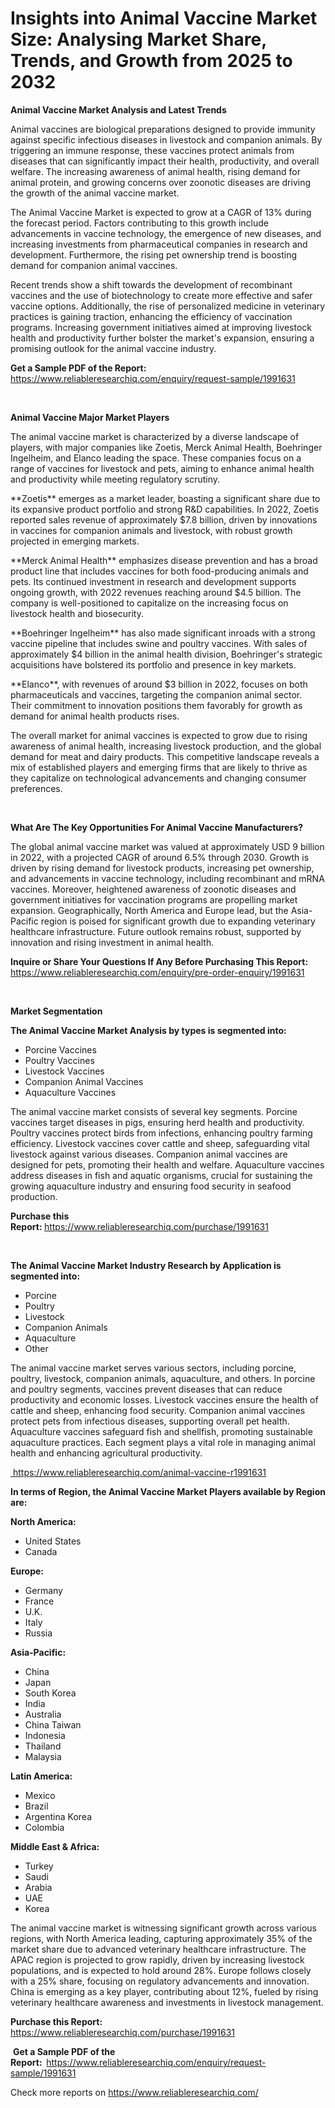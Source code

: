 <p><h1>Insights into Animal Vaccine Market Size: Analysing Market Share, Trends, and Growth from 2025 to 2032</h1></p><p><strong>Animal Vaccine Market Analysis and Latest Trends</strong></p>
<p><p>Animal vaccines are biological preparations designed to provide immunity against specific infectious diseases in livestock and companion animals. By triggering an immune response, these vaccines protect animals from diseases that can significantly impact their health, productivity, and overall welfare. The increasing awareness of animal health, rising demand for animal protein, and growing concerns over zoonotic diseases are driving the growth of the animal vaccine market.</p><p>The Animal Vaccine Market is expected to grow at a CAGR of 13% during the forecast period. Factors contributing to this growth include advancements in vaccine technology, the emergence of new diseases, and increasing investments from pharmaceutical companies in research and development. Furthermore, the rising pet ownership trend is boosting demand for companion animal vaccines. </p><p>Recent trends show a shift towards the development of recombinant vaccines and the use of biotechnology to create more effective and safer vaccine options. Additionally, the rise of personalized medicine in veterinary practices is gaining traction, enhancing the efficiency of vaccination programs. Increasing government initiatives aimed at improving livestock health and productivity further bolster the market's expansion, ensuring a promising outlook for the animal vaccine industry.</p></p>
<p><strong>Get a Sample PDF of the Report:&nbsp;</strong> <a href="https://www.reliableresearchiq.com/enquiry/request-sample/1991631?utm_campaign=2758&utm_medium=2&utm_source=Github&utm_content=ia&utm_term=03032025&utm_id=animal-vaccine">https://www.reliableresearchiq.com/enquiry/request-sample/1991631</a></p>
<p>&nbsp;</p>
<p><strong>Animal Vaccine Major Market Players</strong></p>
<p><p>The animal vaccine market is characterized by a diverse landscape of players, with major companies like Zoetis, Merck Animal Health, Boehringer Ingelheim, and Elanco leading the space. These companies focus on a range of vaccines for livestock and pets, aiming to enhance animal health and productivity while meeting regulatory scrutiny.</p><p>**Zoetis** emerges as a market leader, boasting a significant share due to its expansive product portfolio and strong R&D capabilities. In 2022, Zoetis reported sales revenue of approximately $7.8 billion, driven by innovations in vaccines for companion animals and livestock, with robust growth projected in emerging markets.</p><p>**Merck Animal Health** emphasizes disease prevention and has a broad product line that includes vaccines for both food-producing animals and pets. Its continued investment in research and development supports ongoing growth, with 2022 revenues reaching around $4.5 billion. The company is well-positioned to capitalize on the increasing focus on livestock health and biosecurity.</p><p>**Boehringer Ingelheim** has also made significant inroads with a strong vaccine pipeline that includes swine and poultry vaccines. With sales of approximately $4 billion in the animal health division, Boehringer's strategic acquisitions have bolstered its portfolio and presence in key markets.</p><p>**Elanco**, with revenues of around $3 billion in 2022, focuses on both pharmaceuticals and vaccines, targeting the companion animal sector. Their commitment to innovation positions them favorably for growth as demand for animal health products rises.</p><p>The overall market for animal vaccines is expected to grow due to rising awareness of animal health, increasing livestock production, and the global demand for meat and dairy products. This competitive landscape reveals a mix of established players and emerging firms that are likely to thrive as they capitalize on technological advancements and changing consumer preferences.</p></p>
<p>&nbsp;</p>
<p><strong>What Are The Key Opportunities For Animal Vaccine Manufacturers?</strong></p>
<p><p>The global animal vaccine market was valued at approximately USD 9 billion in 2022, with a projected CAGR of around 6.5% through 2030. Growth is driven by rising demand for livestock products, increasing pet ownership, and advancements in vaccine technology, including recombinant and mRNA vaccines. Moreover, heightened awareness of zoonotic diseases and government initiatives for vaccination programs are propelling market expansion. Geographically, North America and Europe lead, but the Asia-Pacific region is poised for significant growth due to expanding veterinary healthcare infrastructure. Future outlook remains robust, supported by innovation and rising investment in animal health.</p></p>
<p><strong>Inquire or Share Your Questions If Any Before Purchasing This Report:</strong> <a href="https://www.reliableresearchiq.com/enquiry/pre-order-enquiry/1991631?utm_campaign=2758&utm_medium=2&utm_source=Github&utm_content=ia&utm_term=03032025&utm_id=animal-vaccine">https://www.reliableresearchiq.com/enquiry/pre-order-enquiry/1991631</a></p>
<p>&nbsp;</p>
<p><strong>Market Segmentation</strong></p>
<p><strong>The Animal Vaccine Market Analysis by types is segmented into:</strong></p>
<p><ul><li>Porcine Vaccines</li><li>Poultry Vaccines</li><li>Livestock Vaccines</li><li>Companion Animal Vaccines</li><li>Aquaculture Vaccines</li></ul></p>
<p><p>The animal vaccine market consists of several key segments. Porcine vaccines target diseases in pigs, ensuring herd health and productivity. Poultry vaccines protect birds from infections, enhancing poultry farming efficiency. Livestock vaccines cover cattle and sheep, safeguarding vital livestock against various diseases. Companion animal vaccines are designed for pets, promoting their health and welfare. Aquaculture vaccines address diseases in fish and aquatic organisms, crucial for sustaining the growing aquaculture industry and ensuring food security in seafood production.</p></p>
<p><strong>Purchase this Report:&nbsp;</strong><a href="https://www.reliableresearchiq.com/purchase/1991631?utm_campaign=2758&utm_medium=2&utm_source=Github&utm_content=ia&utm_term=03032025&utm_id=animal-vaccine">https://www.reliableresearchiq.com/purchase/1991631</a></p>
<p>&nbsp;</p>
<p><strong>The Animal Vaccine Market Industry Research by Application is segmented into:</strong></p>
<p><ul><li>Porcine</li><li>Poultry</li><li>Livestock</li><li>Companion Animals</li><li>Aquaculture</li><li>Other</li></ul></p>
<p><p>The animal vaccine market serves various sectors, including porcine, poultry, livestock, companion animals, aquaculture, and others. In porcine and poultry segments, vaccines prevent diseases that can reduce productivity and economic losses. Livestock vaccines ensure the health of cattle and sheep, enhancing food security. Companion animal vaccines protect pets from infectious diseases, supporting overall pet health. Aquaculture vaccines safeguard fish and shellfish, promoting sustainable aquaculture practices. Each segment plays a vital role in managing animal health and enhancing agricultural productivity.</p></p>
<p><a href="https://www.reliableresearchiq.com/animal-vaccine-r1991631?utm_campaign=2758&utm_medium=2&utm_source=Github&utm_content=ia&utm_term=03032025&utm_id=animal-vaccine">&nbsp;https://www.reliableresearchiq.com/animal-vaccine-r1991631</a></p>
<p><strong>In terms of Region, the Animal Vaccine Market Players available by Region are:</strong></p>
<p>
    <p> <strong> North America: </strong>
        <ul>
            <li>United States</li>
            <li>Canada</li>
        </ul>
        </p> 
    <p> <strong> Europe: </strong>
        <ul>
            <li>Germany</li>
            <li>France</li>
            <li>U.K.</li>
            <li>Italy</li>
            <li>Russia</li>
        </ul>
        </p> 
    <p> <strong> Asia-Pacific: </strong>
        <ul>
            <li>China</li>
            <li>Japan</li>
            <li>South Korea</li>
            <li>India</li>
            <li>Australia</li>
            <li>China Taiwan</li>
            <li>Indonesia</li>
            <li>Thailand</li>
            <li>Malaysia</li>
        </ul>
        </p> 
    <p> <strong> Latin America: </strong>
        <ul>
            <li>Mexico</li>
            <li>Brazil</li>
            <li>Argentina Korea</li>
            <li>Colombia</li>
        </ul>
        </p> 
    <p> <strong> Middle East & Africa: </strong>
        <ul>
            <li>Turkey</li>
            <li>Saudi</li>
            <li>Arabia</li>
            <li>UAE</li>
            <li>Korea</li>
        </ul>
    </p>
    </p>
<p><p>The animal vaccine market is witnessing significant growth across various regions, with North America leading, capturing approximately 35% of the market share due to advanced veterinary healthcare infrastructure. The APAC region is projected to grow rapidly, driven by increasing livestock populations, and is expected to hold around 28%. Europe follows closely with a 25% share, focusing on regulatory advancements and innovation. China is emerging as a key player, contributing about 12%, fueled by rising veterinary healthcare awareness and investments in livestock management.</p></p>
<p><strong>Purchase this Report: </strong><a href="https://www.reliableresearchiq.com/purchase/1991631?utm_campaign=2758&utm_medium=2&utm_source=Github&utm_content=ia&utm_term=03032025&utm_id=animal-vaccine">https://www.reliableresearchiq.com/purchase/1991631</a></p>
<p>&nbsp;<strong>Get a Sample PDF of the Report:&nbsp;&nbsp;</strong><a href="https://www.reliableresearchiq.com/enquiry/request-sample/1991631?utm_campaign=2758&utm_medium=2&utm_source=Github&utm_content=ia&utm_term=03032025&utm_id=animal-vaccine">https://www.reliableresearchiq.com/enquiry/request-sample/1991631</a></p>
<p><strong></strong></p>
<p>Check more reports on <a href="https://www.reliableresearchiq.com/?utm_campaign=2758&utm_medium=2&utm_source=Github&utm_content=ia&utm_term=03032025&utm_id=animal-vaccine">https://www.reliableresearchiq.com/</a></p>
